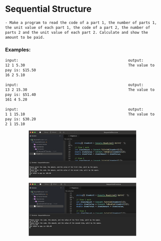 # Sequential Structure

    - Make a program to read the code of a part 1, the number of parts 1, the unit value of each part 1, the code of a part 2, the number of parts 2 and the unit value of each part 2. Calculate and show the amount to be paid.

### Examples:

    input:                                                  output:
    12 1 5.30                                               The value to pay is: $15.50
    16 2 5.10

    input:                                                  output:
    13 2 15.30                                              The value to pay is: $51.40
    161 4 5.20

    input:                                                  output:
    1 1 15.10                                               The value to pay is: $30.20
    2 1 15.10

<p align="center">
  <img src="./screenshots/example1.png" width="350" title="Console">
</p>

<p align="center">
  <img src="./screenshots/example2.png" width="350" title="Console">
</p>
